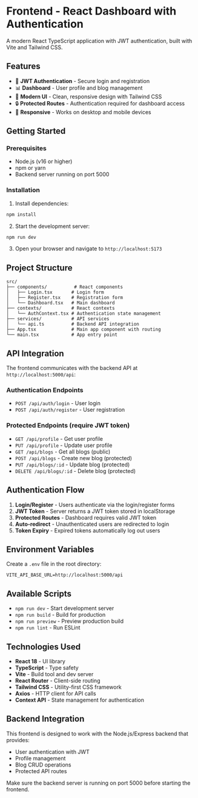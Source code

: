 # Frontend - React Dashboard with Authentication

A modern React TypeScript application with JWT authentication, built with Vite and Tailwind CSS.

## Features

- 🔐 **JWT Authentication** - Secure login and registration
- 📊 **Dashboard** - User profile and blog management
- 🎨 **Modern UI** - Clean, responsive design with Tailwind CSS
- 🔒 **Protected Routes** - Authentication required for dashboard access
- 📱 **Responsive** - Works on desktop and mobile devices

## Getting Started

### Prerequisites

- Node.js (v16 or higher)
- npm or yarn
- Backend server running on port 5000

### Installation

1. Install dependencies:
```bash
npm install
```

2. Start the development server:
```bash
npm run dev
```

3. Open your browser and navigate to `http://localhost:5173`

## Project Structure

```
src/
├── components/          # React components
│   ├── Login.tsx       # Login form
│   ├── Register.tsx    # Registration form
│   └── Dashboard.tsx   # Main dashboard
├── contexts/           # React contexts
│   └── AuthContext.tsx # Authentication state management
├── services/           # API services
│   └── api.ts          # Backend API integration
├── App.tsx             # Main app component with routing
└── main.tsx            # App entry point
```

## API Integration

The frontend communicates with the backend API at `http://localhost:5000/api`:

### Authentication Endpoints
- `POST /api/auth/login` - User login
- `POST /api/auth/register` - User registration

### Protected Endpoints (require JWT token)
- `GET /api/profile` - Get user profile
- `PUT /api/profile` - Update user profile
- `GET /api/blogs` - Get all blogs (public)
- `POST /api/blogs` - Create new blog (protected)
- `PUT /api/blogs/:id` - Update blog (protected)
- `DELETE /api/blogs/:id` - Delete blog (protected)

## Authentication Flow

1. **Login/Register** - Users authenticate via the login/register forms
2. **JWT Token** - Server returns a JWT token stored in localStorage
3. **Protected Routes** - Dashboard requires valid JWT token
4. **Auto-redirect** - Unauthenticated users are redirected to login
5. **Token Expiry** - Expired tokens automatically log out users

## Environment Variables

Create a `.env` file in the root directory:

```env
VITE_API_BASE_URL=http://localhost:5000/api
```

## Available Scripts

- `npm run dev` - Start development server
- `npm run build` - Build for production
- `npm run preview` - Preview production build
- `npm run lint` - Run ESLint

## Technologies Used

- **React 18** - UI library
- **TypeScript** - Type safety
- **Vite** - Build tool and dev server
- **React Router** - Client-side routing
- **Tailwind CSS** - Utility-first CSS framework
- **Axios** - HTTP client for API calls
- **Context API** - State management for authentication

## Backend Integration

This frontend is designed to work with the Node.js/Express backend that provides:

- User authentication with JWT
- Profile management
- Blog CRUD operations
- Protected API routes

Make sure the backend server is running on port 5000 before starting the frontend.
